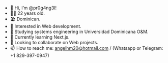 - 👋 Hi, I’m @pr0g4ng3l!
- 🧑‍💻 22 years old.
- 🏖️ Dominican.
- 👀 Interested in Web development.
- 📓 Studying systems engineering in Universidad Dominicana O&M.
- 🌱 Currently learning Next.js.
- 💞️ Looking to collaborate on Web projects.
- 📫 How to reach me: angelhm20@hotmail.com / (Whatsapp or Telegram: +1 829-397-0947)

<!---
pr0g4ng3l/pr0g4ng3l is a ✨ special ✨ repository because its `README.md` (this file) appears on your GitHub profile.
You can click the Preview link to take a look at your changes.
--->
